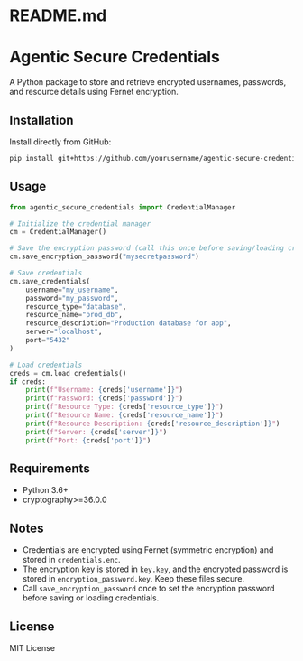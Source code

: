 # README.md
# Agentic Secure Credentials

A Python package to store and retrieve encrypted usernames, passwords, and resource details using Fernet encryption.

## Installation
Install directly from GitHub:
```bash
pip install git+https://github.com/yourusername/agentic-secure-credentials.git
```

## Usage
```python
from agentic_secure_credentials import CredentialManager

# Initialize the credential manager
cm = CredentialManager()

# Save the encryption password (call this once before saving/loading credentials)
cm.save_encryption_password("mysecretpassword")

# Save credentials
cm.save_credentials(
    username="my_username",
    password="my_password",
    resource_type="database",
    resource_name="prod_db",
    resource_description="Production database for app",
    server="localhost",
    port="5432"
)

# Load credentials
creds = cm.load_credentials()
if creds:
    print(f"Username: {creds['username']}")
    print(f"Password: {creds['password']}")
    print(f"Resource Type: {creds['resource_type']}")
    print(f"Resource Name: {creds['resource_name']}")
    print(f"Resource Description: {creds['resource_description']}")
    print(f"Server: {creds['server']}")
    print(f"Port: {creds['port']}")
```

## Requirements
- Python 3.6+
- cryptography>=36.0.0

## Notes
- Credentials are encrypted using Fernet (symmetric encryption) and stored in `credentials.enc`.
- The encryption key is stored in `key.key`, and the encrypted password is stored in `encryption_password.key`. Keep these files secure.
- Call `save_encryption_password` once to set the encryption password before saving or loading credentials.

## License
MIT License
